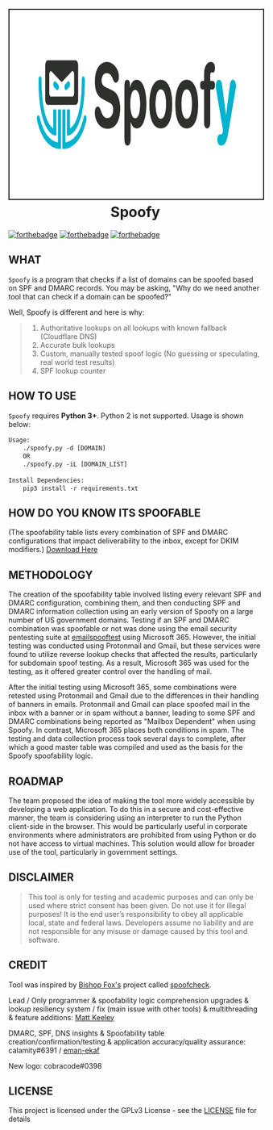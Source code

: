 <h1 align="center">
<br>
<img src=/files/spoofy.png height="375" border="2px solid #555">
<br>
Spoofy
</h1>


[![forthebadge](https://forthebadge.com/images/badges/made-with-python.svg)](https://www.python.org/)
[![forthebadge](https://forthebadge.com/images/badges/contains-tasty-spaghetti-code.svg)](https://www.thewholesomedish.com/spaghetti/)
[![forthebadge](https://forthebadge.com/images/badges/it-works-why.svg)](https://www.youtube.com/watch?v=kyti25ol438)

## WHAT
`Spoofy` is a program that checks if a list of domains can be spoofed based on SPF and DMARC records. You may be asking, "Why do we need another tool that can check if a domain can be spoofed?"

Well, Spoofy is different and here is why:
> 1. Authoritative lookups on all lookups with known fallback (Cloudflare DNS)
> 2. Accurate bulk lookups
> 3. Custom, manually tested spoof logic (No guessing or speculating, real world test results) 
> 4. SPF lookup counter

## HOW TO USE
`Spoofy` requires **Python 3+**. Python 2 is not supported. Usage is shown below:

```console
Usage:
    ./spoofy.py -d [DOMAIN]
    OR
    ./spoofy.py -iL [DOMAIN_LIST]
    
Install Dependencies:
    pip3 install -r requirements.txt
```

## HOW DO YOU KNOW ITS SPOOFABLE
(The spoofability table lists every combination of SPF and DMARC configurations that impact deliverability to the inbox, except for DKIM modifiers.)
[Download Here](/files/Master_Table.xlsx)

## METHODOLOGY 
The creation of the spoofability table involved listing every relevant SPF and DMARC configuration, combining them, and then conducting SPF and DMARC information collection using an early version of Spoofy on a large number of US government domains. Testing if an SPF and DMARC combination was spoofable or not was done using the email security pentesting suite at [emailspooftest](https://emailspooftest.com/) using Microsoft 365. However, the initial testing was conducted using Protonmail and Gmail, but these services were found to utilize reverse lookup checks that affected the results, particularly for subdomain spoof testing. As a result, Microsoft 365 was used for the testing, as it offered greater control over the handling of mail.

After the initial testing using Microsoft 365, some combinations were retested using Protonmail and Gmail due to the differences in their handling of banners in emails. Protonmail and Gmail can place spoofed mail in the inbox with a banner or in spam without a banner, leading to some SPF and DMARC combinations being reported as "Mailbox Dependent" when using Spoofy. In contrast, Microsoft 365 places both conditions in spam. The testing and data collection process took several days to complete, after which a good master table was compiled and used as the basis for the Spoofy spoofability logic.


## ROADMAP
The team proposed the idea of making the tool more widely accessible by developing a web application. To do this in a secure and cost-effective manner, the team is considering using an interpreter to run the Python client-side in the browser. This would be particularly useful in corporate environments where administrators are prohibited from using Python or do not have access to virtual machines. This solution would allow for broader use of the tool, particularly in government settings.


## DISCLAIMER

> This tool is only for testing and academic purposes and can only be used where
> strict consent has been given. Do not use it for illegal purposes! It is the
> end user’s responsibility to obey all applicable local, state and federal laws.
> Developers assume no liability and are not responsible for any misuse or damage
> caused by this tool and software.

## CREDIT
Tool was inspired by [Bishop Fox's](https://github.com/BishopFox/) project called [spoofcheck](https://github.com/BishopFox/spoofcheck/).

Lead / Only programmer & spoofability logic comprehension upgrades & lookup resiliency system / fix (main issue with other tools) & multithreading & feature additions: [Matt Keeley](https://github.com/MattKeeley/)

DMARC, SPF, DNS insights & Spoofability table creation/confirmation/testing & application accuracy/quality assurance: calamity#6391 / [eman-ekaf](https://github.com/eman-ekaf)

New logo: cobracode#0398


## LICENSE

This project is licensed under the GPLv3 License - see the [LICENSE](LICENSE)
file for details
